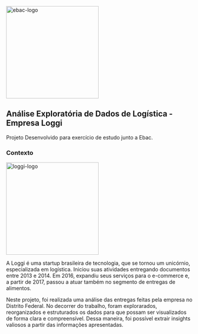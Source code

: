 <img width="250px" src="https://raw.githubusercontent.com/andre-marcos-perez/ebac-course-utils/main/media/logo/newebac_logo_black_half.png" alt="ebac-logo">

## Análise Exploratória de Dados de Logística - Empresa Loggi
Projeto Desenvolvido para exercício de estudo junto a Ebac.

### Contexto
<img width="250px" src="https://upload.wikimedia.org/wikipedia/commons/thumb/6/67/Imagem_Logo_Completo_Azul.png/800px-Imagem_Logo_Completo_Azul.png" alt="loggi-logo"> 

A Loggi é uma startup brasileira de tecnologia, que se tornou um unicórnio, especializada em logística. Iniciou suas atividades entregando documentos entre 2013 e 2014. Em 2016, expandiu seus serviços para o e-commerce e, a partir de 2017, passou a atuar também no segmento de entregas de alimentos.


Neste projeto, foi realizada uma análise das entregas feitas pela empresa no Distrito Federal. No decorrer do trabalho, foram explorarados, reorganizados e estruturados os dados para que possam ser visualizados de forma clara e compreensível. Dessa maneira, foi possível extrair insights valiosos a partir das informações apresentadas.
